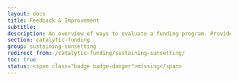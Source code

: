 ```yaml
---
layout: docs
title: Feedback & Improvement
subtitle:
description: An overview of ways to evaluate a funding program. Provides suggestions for collecting and compiling feedback along with reporting finding back out to the community. Useful for funders with ongoing programs that they hope to make more transparent or responsive to community needs.
section: catalytic-funding
group: sustaining-sunsetting
redirect_from: /catalytic-funding/sustaining-sunsetting/
toc: true
status: <span class="badge badge-danger">missing</span>
---
```


<!--
## Overview

asdf

{% capture thinking-questions %}
### Thinking Questions

* asdf
{% endcapture %}
{% include docs/thinking-questions.html content=thinking-questions %}

### Getting Started

* asdf

## Step-by-Step Process

## Recommendations

### Methods We Love

:heart: **asdf.** asdf

:heart: **asdf.** asdf

### Alternative Approaches

:bulb: **asdf.** asdf

:bulb: **asdf.** asdf

### Cautionary Tales

:warning: **asdf.** asdf

:warning: **asdf.** asdf

-->
